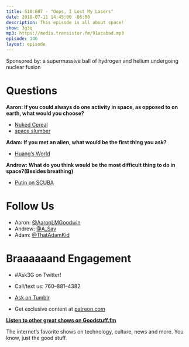 ```yaml
---
title: S10:E07 - "Oops, I Lost My Lasers"
date: 2018-07-11 14:45:00 -06:00
description: This episode is all about space!
show: 3g3q
mp3: https://media.transistor.fm/91acabad.mp3
episode: 146
layout: episode
---
```


Sponsored by: a supermassive ball of hydrogen and helium undergoing nuclear fusion

# Questions

**Aaron: If you could always do one activity in space, as opposed to on earth, what would you choose?**

- [Nuked Cereal](https://compete.kotaku.com/dragon-ball-player-microwaves-his-cereal-milk-shatteri-1826708916)
- [space slumber](https://youtu.be/Q1vHmuUXOYw)

**Adam: If you met an alien, what would be the first thing you ask?**

- [Huang’s World](https://www.imdb.com/title/tt5195338)

**Andrew: What do you think would be the most difficult thing to do in space?(Besides breathing)**

- [Putin on SCUBA](https://www.youtube.com/watch?v=n3q0eEHGVNQ&frags=pl%2Cwn)

# Follow Us

- Aaron: [@AaronLMGoodwin](http://twitter.com/aaronlmgoodwin)
- Andrew: [@A_Sav](http://twitter.com/a_sav)
- Adam: [@ThatAdamKid](http://twitter.com/thatadamkid)

# Braaaaaand Engagement

* #Ask3G on Twitter!

* Call/text us: 760–881–4382
* [Ask on Tumblr](http://3g3q.co/ask)
* Get exclusive content at [patreon.com](http://www.patreon.com/3g3q)

**[Listen to other great shows on Goodstuff.fm](http://goodstuff.fm/)**

The internet’s favorite shows on technology, culture, news and more. You know, just the good stuff.